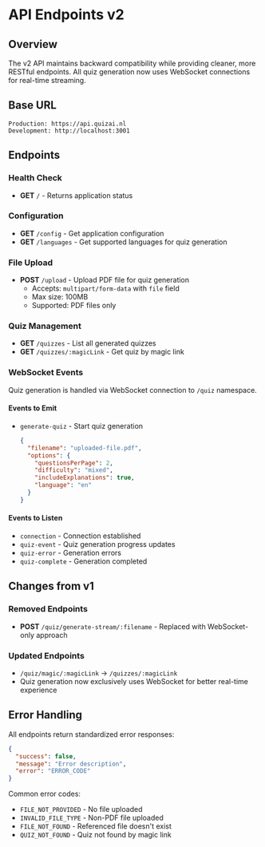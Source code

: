 # API Endpoints v2

## Overview

The v2 API maintains backward compatibility while providing cleaner, more RESTful endpoints. All quiz generation now uses WebSocket connections for real-time streaming.

## Base URL

```
Production: https://api.quizai.nl
Development: http://localhost:3001
```

## Endpoints

### Health Check
- **GET** `/` - Returns application status

### Configuration
- **GET** `/config` - Get application configuration
- **GET** `/languages` - Get supported languages for quiz generation

### File Upload
- **POST** `/upload` - Upload PDF file for quiz generation
  - Accepts: `multipart/form-data` with `file` field
  - Max size: 100MB
  - Supported: PDF files only

### Quiz Management
- **GET** `/quizzes` - List all generated quizzes
- **GET** `/quizzes/:magicLink` - Get quiz by magic link

### WebSocket Events

Quiz generation is handled via WebSocket connection to `/quiz` namespace.

#### Events to Emit
- `generate-quiz` - Start quiz generation
  ```json
  {
    "filename": "uploaded-file.pdf",
    "options": {
      "questionsPerPage": 2,
      "difficulty": "mixed",
      "includeExplanations": true,
      "language": "en"
    }
  }
  ```

#### Events to Listen
- `connection` - Connection established
- `quiz-event` - Quiz generation progress updates
- `quiz-error` - Generation errors
- `quiz-complete` - Generation completed

## Changes from v1

### Removed Endpoints
- **POST** `/quiz/generate-stream/:filename` - Replaced with WebSocket-only approach

### Updated Endpoints
- `/quiz/magic/:magicLink` → `/quizzes/:magicLink`
- Quiz generation now exclusively uses WebSocket for better real-time experience

## Error Handling

All endpoints return standardized error responses:

```json
{
  "success": false,
  "message": "Error description",
  "error": "ERROR_CODE"
}
```

Common error codes:
- `FILE_NOT_PROVIDED` - No file uploaded
- `INVALID_FILE_TYPE` - Non-PDF file uploaded
- `FILE_NOT_FOUND` - Referenced file doesn't exist
- `QUIZ_NOT_FOUND` - Quiz not found by magic link